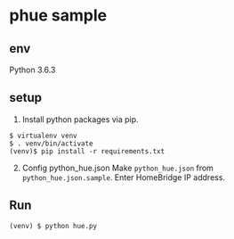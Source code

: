 # phue sample

## env
Python 3.6.3

## setup
1. Install python packages via pip.
```
$ virtualenv venv
$ . venv/bin/activate
(venv)$ pip install -r requirements.txt
```

2. Config python_hue.json
Make `python_hue.json` from `python_hue.json.sample`.
Enter HomeBridge IP address.

## Run
```
(venv) $ python hue.py
```
